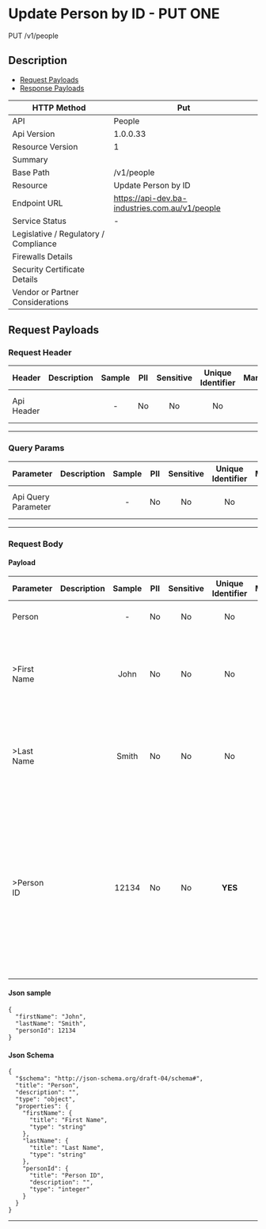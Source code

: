 # Update Person by ID - PUT ONE

PUT /v1/people

## Description



* [Request Payloads](#request-payloads)
* [Response Payloads](#response-payloads)

| HTTP Method                           | Put|
| ------------------------------------- | ----------------------------------------------- |
| API                                   | People                                           |
| Api Version                           | 1.0.0.33                                         |
| Resource Version                      | 1                                               |
| Summary                               |                                       |
| Base Path                             | /v1/people                                     |
| Resource                              | Update Person by ID                                      |
| Endpoint URL                          | https://api-dev.ba-industries.com.au/v1/people              |
| Service Status                        |  -                                          |
| Legislative / Regulatory / Compliance |                                             |
| Firewalls Details                     |                                              |
| Security Certificate Details          |                                              |
| Vendor or Partner Considerations      |                                             |

## Request Payloads

### Request Header



| Header | Description | Sample | PII | Sensitive | Unique Identifier | Mandatory | Default | Details |
| ------ | :---------: | :----: | :-: | :-------: | :---------------: | :-------: | :-----: | ------- |
| Api Header |  |  -  | No | No | No | No |  -  | Data Type : object<br>  |


---

### Query Params



| Parameter | Description | Sample | PII | Sensitive | Unique Identifier | Mandatory | Default | Details |
| --------- | :---------: | :----: | :-: | :-------: | :---------------: | :-------: | :-----: | ------- |
| Api Query Parameter |  |  -  | No | No | No | No |  -  | Data Type : object<br>  |


---

### Request Body

#### Payload 



| Parameter | Description | Sample | PII | Sensitive | Unique Identifier | Mandatory | Default | Details |
| :----- | :-----: | :-----: | :-----: | :-----: | :-----: | :-----: | :-----: | :----- |
| Person |  |  -  | No | No | No | No |  -  | Data Type : object<br>  |
| >First Name |  | John | No | No | No | No |  -  | Data Type : string<br> Min. length :  - <br> Max. length :  - <br> Regex :  - <br>  |
| >Last Name |  | Smith | No | No | No | No |  -  | Data Type : string<br> Min. length :  - <br> Max. length :  - <br> Regex :  - <br>  |
| >Person ID |  | 12134 | No | No | **YES** | No |  -  | Data Type : integer<br> Minimum :  - <br> Exclusive Minimum : No<br> Maximum :  - <br> Exclusive Maximum : No<br> Multiple Of :  - <br> Allow Null : false<br>  |



#### Json sample
```
{
  "firstName": "John",
  "lastName": "Smith",
  "personId": 12134
}
```


#### Json Schema
```
{
  "$schema": "http://json-schema.org/draft-04/schema#",
  "title": "Person",
  "description": "",
  "type": "object",
  "properties": {
    "firstName": {
      "title": "First Name",
      "type": "string"
    },
    "lastName": {
      "title": "Last Name",
      "type": "string"
    },
    "personId": {
      "title": "Person ID",
      "description": "",
      "type": "integer"
    }
  }
}
```

---